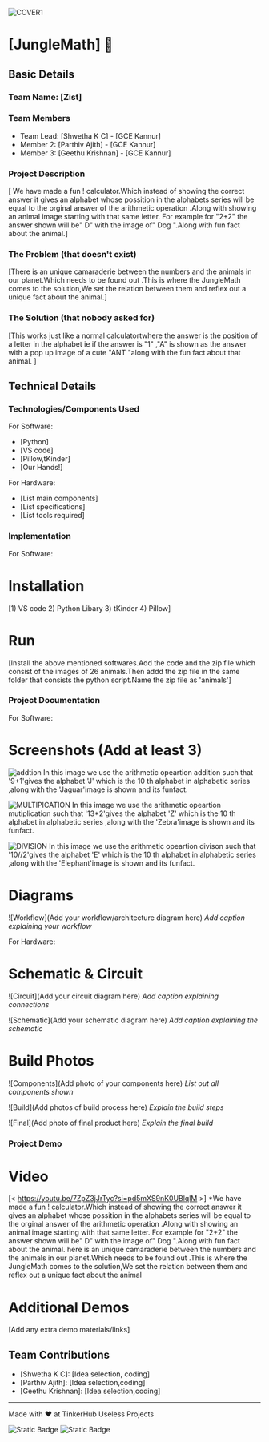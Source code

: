 
![COVER1](https://github.com/user-attachments/assets/1c7ef0f5-f39b-42a5-b166-619f56ae81f0)


# [JungleMath] 🎯


## Basic Details
### Team Name: [Zist]


### Team Members
- Team Lead: [Shwetha K C] - [GCE Kannur]
- Member 2: [Parthiv Ajith] - [GCE Kannur]
- Member 3: [Geethu Krishnan] - [GCE Kannur]

### Project Description
[ We have made a fun ! calculator.Which instead of showing the correct answer it gives an alphabet whose possition in the alphabets series will be equal to the orginal answer of the arithmetic operation .Along with  showing an animal image starting with that same letter. For example for "2+2" the answer shown will be" D" with the image of" Dog ".Along with fun fact about the animal.]

### The Problem (that doesn't exist)
[There is an unique camaraderie between the numbers and the animals in our planet.Which needs to be found out .This is where the JungleMath comes to the solution,We set the relation between them and reflex out a unique fact  about the animal.]

### The Solution (that nobody asked for)
[This works  just like a normal calculatortwhere the answer is the position of a letter in the alphabet ie if the answer is "1" ,"A" is shown as the answer with a pop up image of a cute "ANT "along with the fun fact about that animal.  ]

## Technical Details
### Technologies/Components Used
For Software:
- [Python]
- [VS code]
- [Pillow,tKinder]
- [Our Hands!]

For Hardware:
- [List main components]
- [List specifications]
- [List tools required]

### Implementation
For Software:
# Installation
[1) VS code 
2)   Python Libary
3)  tKinder
4)   Pillow]

# Run
[Install the above mentioned softwares.Add the code and the zip file which consist of the images of 26 animals.Then addd the zip file in the  same folder  that consists the python script.Name the zip file as 'animals']

### Project Documentation
For Software:

# Screenshots (Add at least 3)
![addtion](https://github.com/user-attachments/assets/06f52a93-a377-4363-b780-1f3c1ec8014c)
In this image we use the arithmetic opeartion addition such that '9+1'gives the alphabet 'J' which is the 10 th alphabet in alphabetic series ,along with the 'Jaguar'image is shown and  its funfact.




![MULTIPICATION](https://github.com/user-attachments/assets/69ae5e4b-68f3-4ba3-938f-c4764483a7a0)
In this image we use the arithmetic opeartion mutiplication such that '13*2'gives the alphabet 'Z' which is the 10 th alphabet in alphabetic series ,along with the 'Zebra'image is shown and  its funfact.

![DIVISION](https://github.com/user-attachments/assets/feb20477-fa86-42bb-8445-0cf74e357a4b)
In this image we use the arithmetic opeartion divison  such that '10//2'gives the alphabet 'E' which is the 10 th alphabet in alphabetic series ,along with the 'Elephant'image is shown and  its funfact.


# Diagrams
![Workflow](Add your workflow/architecture diagram here)
*Add caption explaining your workflow*

For Hardware:

# Schematic & Circuit
![Circuit](Add your circuit diagram here)
*Add caption explaining connections*

![Schematic](Add your schematic diagram here)
*Add caption explaining the schematic*

# Build Photos
![Components](Add photo of your components here)
*List out all components shown*

![Build](Add photos of build process here)
*Explain the build steps*

![Final](Add photo of final product here)
*Explain the final build*

### Project Demo
# Video
[< https://youtu.be/7ZpZ3jJrTyc?si=pd5mXS9nK0UBlqlM >]
*We have made a fun ! calculator.Which instead of showing the correct answer it gives an alphabet whose possition in the alphabets series will be equal to the orginal answer of the arithmetic operation .Along with  showing an animal image starting with that same letter. For example for "2+2" the answer shown will be" D" with the image of" Dog ".Along with fun fact about the animal. here is an unique camaraderie between the numbers and the animals in our planet.Which needs to be found out .This is where the JungleMath comes to the solution,We set the relation between them and reflex out a unique fact  about the animal

# Additional Demos
[Add any extra demo materials/links]

## Team Contributions
- [Shwetha K C]: [Idea selection, coding]
- [Parthiv Ajith]: [Idea selection,coding]
- [Geethu Krishnan]: [Idea selection,coding]

---
Made with ❤️ at TinkerHub Useless Projects 

![Static Badge](https://img.shields.io/badge/TinkerHub-24?color=%23000000&link=https%3A%2F%2Fwww.tinkerhub.org%2F)
![Static Badge](https://img.shields.io/badge/UselessProject--24-24?link=https%3A%2F%2Fwww.tinkerhub.org%2Fevents%2FQ2Q1TQKX6Q%2FUseless%2520Projects)



